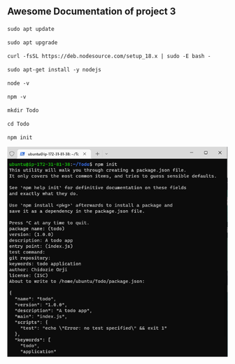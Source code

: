 ## Awesome Documentation of project 3

`sudo apt update`

`sudo apt upgrade`

<!-- get the location of Node.js software from Ubuntu repositories -->
`curl -fsSL https://deb.nodesource.com/setup_18.x | sudo -E bash -`

`sudo apt-get install -y nodejs`

`node -v`

`npm -v`

`mkdir Todo`

`cd Todo`

`npm init`

![package.json](./images/package_json.png)
